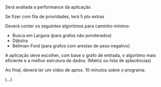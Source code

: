 Será avaliada a performance da aplicação

Se fizer com fila de prioridades, terá 5 pts extras

Deverá conter os seguintes algoritmos para caminho mínimo: 
- Busca em Largura (para grafos não ponderados)
- Dijkstra
- Bellman-Ford (para grafos com arestas de peso negativo)

A aplicação deve escolher, com base o grafo de entrada, o algoritmo mais eficiente e a melhor estrutura de dados. (Matriz ou lista de ajdacências)

Ao final, deverá ter um vídeo de aprox. 10 minutos sobre o programa.

(...)
